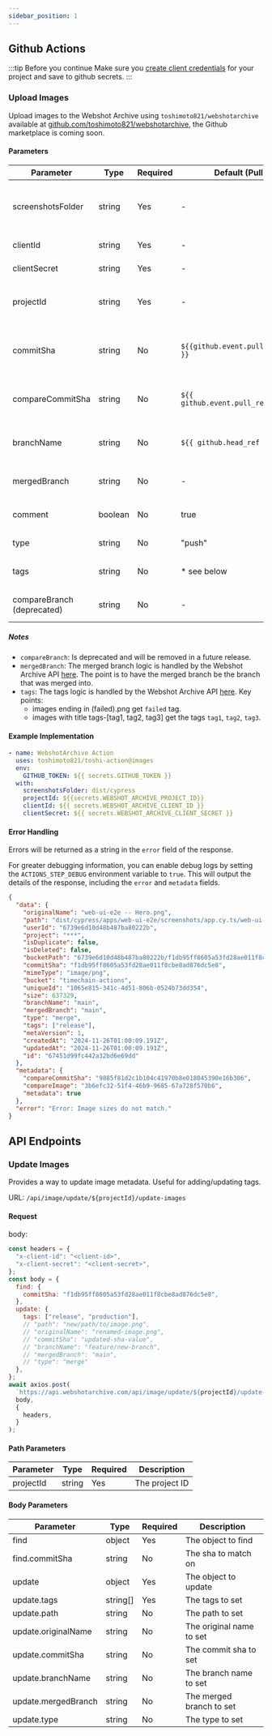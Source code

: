 ```yaml
---
sidebar_position: 1
---
```


## Github Actions

:::tip Before you continue
Make sure you [create client credentials](/docs/tutorial-basics/create-client-credentials) for your project and save to github secrets.
:::

### Upload Images

Upload images to the Webshot Archive using `toshimoto821/webshotarchive` available at [github.com/toshimoto821/webshotarchive](https://github.com/toshimoto821/webshotarchive), the Github marketplace is coming soon.

#### Parameters

| Parameter                  | Type    | Required | Default (Pull Request)                      | Default (Push)               | Description                                      |
| -------------------------- | ------- | -------- | ------------------------------------------- | ---------------------------- | ------------------------------------------------ |
| screenshotsFolder          | string  | Yes      | -                                           | -                            | The folder containing the screenshots to upload. |
| clientId                   | string  | Yes      | -                                           | -                            | Your client ID.                                  |
| clientSecret               | string  | Yes      | -                                           | -                            | Your client secret.                              |
| projectId                  | string  | Yes      | -                                           | -                            | The Webshot Archive projectId.                   |
| commitSha                  | string  | No       | `${{github.event.pull_request.head.sha }}`  | `${{ github.event.after }}`  | The commit SHA represented in the screenshot     |
| compareCommitSha           | string  | No       | `${{ github.event.pull_request.base.sha }}` | `${{ github.event.before }}` | The commit SHA to compare with.                  |
| branchName                 | string  | No       | `${{ github.head_ref }}`                    | `${GITHUB_REF##*/}`          | The branch associated with the screenshot.       |
| mergedBranch               | string  | No       | -                                           | \* see below                 | The branch that was merged.                      |
| comment                    | boolean | No       | true                                        | false                        | Whether to comment on the PR.                    |
| type                       | string  | No       | "push"                                      | "merge"                      | Push or merge.                                   |
| tags                       | string  | No       | \* see below                                | \* see below                 | Tags to add to the screenshots.                  |
| compareBranch (deprecated) | string  | No       | -                                           | -                            | The branch to compare against.                   |

##### Notes

- `compareBranch`: Is deprecated and will be removed in a future release.
- `mergedBranch`: The merged branch logic is handled by the Webshot Archive API [here](https://github.com/toshimoto821/webshotarchive/blob/main/src/defaultFields.js#L31-L95). The point is to have the merged branch be the branch that was merged into.
- `tags`: The tags logic is handled by the Webshot Archive API [here](https://github.com/toshimoto821/webshotarchive/blob/main/src/main.js#L192-L205). Key points:
  - images ending in (failed).png get `failed` tag.
  - images with title tags-[tag1, tag2, tag3] get the tags `tag1`, `tag2`, `tag3`.

#### Example Implementation

```yaml
- name: WebshotArchive Action
  uses: toshimoto821/toshi-action@images
  env:
    GITHUB_TOKEN: ${{ secrets.GITHUB_TOKEN }}
  with:
    screenshotsFolder: dist/cypress
    projectId: ${{secrets.WEBSHOT_ARCHIVE_PROJECT_ID}}
    clientId: ${{ secrets.WEBSHOT_ARCHIVE_CLIENT_ID }}
    clientSecret: ${{ secrets.WEBSHOT_ARCHIVE_CLIENT_SECRET }}
```

#### Error Handling

Errors will be returned as a string in the `error` field of the response.

For greater debugging information, you can enable debug logs by setting the `ACTIONS_STEP_DEBUG` environment variable to `true`. This will output the details of the response, including the `error` and `metadata` fields.

```json
{
  "data": {
    "originalName": "web-ui-e2e -- Hero.png",
    "path": "dist/cypress/apps/web-ui-e2e/screenshots/app.cy.ts/web-ui-e2e -- Hero.png",
    "userId": "6739e6d10d48b487ba80222b",
    "project": "***",
    "isDuplicate": false,
    "isDeleted": false,
    "bucketPath": "6739e6d10d48b487ba80222b/f1db95ff8605a53fd28ae011f8cbe8ad876dc5e8/1065e815-341c-4d51-806b-0524b73dd354.png",
    "commitSha": "f1db95ff8605a53fd28ae011f8cbe8ad876dc5e8",
    "mimeType": "image/png",
    "bucket": "timechain-actions",
    "uniqueId": "1065e815-341c-4d51-806b-0524b73dd354",
    "size": 637329,
    "branchName": "main",
    "mergedBranch": "main",
    "type": "merge",
    "tags": ["release"],
    "metaVersion": 1,
    "createdAt": "2024-11-26T01:00:09.191Z",
    "updatedAt": "2024-11-26T01:00:09.191Z",
    "id": "67451d99fc442a32bd6e69dd"
  },
  "metadata": {
    "compareCommitSha": "9885f81d2c1b104c41970b8e018045390e16b306",
    "compareImage": "3b6efc32-51f4-46b9-9685-67a728f570b6",
    "metadata": true
  },
  "error": "Error: Image sizes do not match."
}
```

## API Endpoints

### Update Images

Provides a way to update image metadata. Useful for adding/updating tags.

URL: `/api/image/update/${projectId}/update-images`

#### Request

body:

```javascript
const headers = {
  "x-client-id": "<client-id>",
  "x-client-secret": "<client-secret>",
};
const body = {
  find: {
    commitSha: "f1db95ff8605a53fd28ae011f8cbe8ad876dc5e8",
  },
  update: {
    tags: ["release", "production"],
    // "path": "new/path/to/image.png",
    // "originalName": "renamed-image.png",
    // "commitSha": "updated-sha-value",
    // "branchName": "feature/new-branch",
    // "mergedBranch": "main",
    // "type": "merge"
  },
};
await axios.post(
  `https://api.webshotarchive.com/api/image/update/${projectId}/update-images`,
  body,
  {
    headers,
  }
);
```

#### Path Parameters

| Parameter | Type   | Required | Description    |
| --------- | ------ | -------- | -------------- |
| projectId | string | Yes      | The project ID |

#### Body Parameters

| Parameter           | Type     | Required | Description              |
| ------------------- | -------- | -------- | ------------------------ |
| find                | object   | Yes      | The object to find       |
| find.commitSha      | string   | No       | The sha to match on      |
| update              | object   | Yes      | The object to update     |
| update.tags         | string[] | Yes      | The tags to set          |
| update.path         | string   | No       | The path to set          |
| update.originalName | string   | No       | The original name to set |
| update.commitSha    | string   | No       | The commit sha to set    |
| update.branchName   | string   | No       | The branch name to set   |
| update.mergedBranch | string   | No       | The merged branch to set |
| update.type         | string   | No       | The type to set          |
